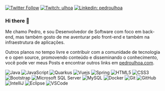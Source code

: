 [![Twitter Follow](https://img.shields.io/twitter/follow/_ulhoa?style=social)](https://twitter.com/_ulhoa)
[![Twitch: ulhoa](https://img.shields.io/badge/-Twitch-blueviolet?style=flat-square&logo=Twitch&logoColor=white&link=https://www.twitch.tv/ulhoa)](https://www.twitch.tv/ulhoa)
[![Linkedin: pedroulhoa](https://img.shields.io/badge/-Linkedin-blue?style=flat-square&logo=Linkedin&logoColor=white&link=https://www.linkedin.com/in/pedroulhoa/)](https://www.linkedin.com/in/pedroulhoa/)

### Hi there 👋

Me chamo Pedro, e sou Desenvolvedor de Software com foco em back-end, mas também gosto de me aventurar pelo front-end e também na infraestrutura de aplicações.

Outros planos no tempo livre e contribuir com a comunidade de tecnologia e o open source, promovendo conteúdo e disseminando o conhecimento, você pode ver meus Posts e encontrar outros links em [pedroulhoa.com](http://pedroulhoa.com/).


![Java](https://img.shields.io/badge/-Java-007396?style=flat-square&logo=java)
![JavaScript](https://img.shields.io/badge/-JavaScript-black?style=flat-square&logo=javascript)
![Quarkus](https://img.shields.io/badge/-Quarkus-2E66A3?style=flat-square&logo=quarkus&logoColor=white)
![Vuejs](https://img.shields.io/badge/-Vuejs-3FB27F?style=flat-square&logo=vue.js&logoColor=white)
![Spring](https://img.shields.io/badge/-Spring-6DB33F?style=flat-square&logo=spring&logoColor=white)
![HTML5](https://img.shields.io/badge/-HTML5-E34F26?style=flat-square&logo=html5&logoColor=white)
![CSS3](https://img.shields.io/badge/-CSS3-1572B6?style=flat-square&logo=css3)
![Bootstrap](https://img.shields.io/badge/-Bootstrap-563D7C?style=flat-square&logo=bootstrap)
![Microsoft SQL Server](https://img.shields.io/badge/-SQL%20Server-CC2927?style=flat-square&logo=microsoft-sql-server&logoColor=white)
![MySQL](https://img.shields.io/badge/-MySQL-4479A1?style=flat-square&logo=mysql&logoColor=white)
![Docker](https://img.shields.io/badge/-Docker-2496ED?style=flat-square&logo=docker&logoColor=white)
![Git](https://img.shields.io/badge/-Git-black?style=flat-square&logo=git)
![GitHub](https://img.shields.io/badge/-GitHub-181717?style=flat-square&logo=github)
![IntelliJ](https://img.shields.io/badge/-IntelliJ%20IDEA-black?style=flat-square&logo=intellij-idea&logoColor=white)
![Eclipse](https://img.shields.io/badge/-Eclipse-2C2255?style=flat-square&logo=eclipse&logoColor=white)
![VSCode](https://img.shields.io/badge/-VSCode-007ACC?style=flat-square&logo=visual-studio-code&logoColor=white)
